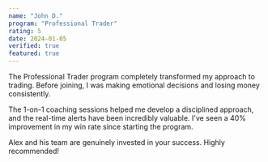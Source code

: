 ```yaml
---
name: "John D."
program: "Professional Trader"
rating: 5
date: 2024-01-05
verified: true
featured: true
---
```


The Professional Trader program completely transformed my approach to trading. Before joining, I was making emotional decisions and losing money consistently. 

The 1-on-1 coaching sessions helped me develop a disciplined approach, and the real-time alerts have been incredibly valuable. I've seen a 40% improvement in my win rate since starting the program.

Alex and his team are genuinely invested in your success. Highly recommended!